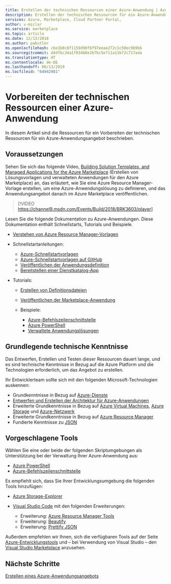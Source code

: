 ```yaml
---
title: Erstellen der technischen Ressourcen einer Azure-Anwendung | Azure Marketplace
description: Erstellen der technischen Ressourcen für ein Azure-Anwendungsangebot.
services: Azure, Marketplace, Cloud Partner Portal,
author: v-miclar
ms.service: marketplace
ms.topic: article
ms.date: 12/13/2018
ms.author: pabutler
ms.openlocfilehash: cbe1b8c8f1159d90fbf97eeae272c1c50ec9b9bb
ms.sourcegitcommit: d4dfbc34a1f03488e1b7bc5e711a11b72c717ada
ms.translationtype: HT
ms.contentlocale: de-DE
ms.lasthandoff: 06/13/2019
ms.locfileid: "64942981"
---
```

# <a name="prepare-your-azure-application-technical-assets"></a>Vorbereiten der technischen Ressourcen einer Azure-Anwendung

In diesem Artikel sind die Ressourcen für ein Vorbereiten der technischen Ressourcen für ein Azure-Anwendungsangebot beschrieben.

## <a name="before-you-begin"></a>Voraussetzungen

Sehen Sie sich das folgende Video, [Building Solution Templates, and Managed Applications for the Azure Marketplace](https://channel9.msdn.com/Events/Build/2018/BRK3603) (Erstellen von Lösungsvorlagen und verwalteten Anwendungen für den Azure Marketplace) an, das erläutert, wie Sie eine Azure Resource Manager-Vorlage erstellen, um eine Azure-Anwendungslösung zu definieren, und das Anwendungsangebot danach im Azure Marketplace veröffentlichen.

>[!VIDEO https://channel9.msdn.com/Events/Build/2018/BRK3603/player]


Lesen Sie die folgende Dokumentation zu Azure-Anwendungen. Diese Dokumentation enthält Schnellstarts, Tutorials und Beispiele.

- [Verstehen von Azure Resource Manager-Vorlagen](https://docs.microsoft.com/azure/azure-resource-manager/resource-group-authoring-templates)
- Schnellstartanleitungen:

  - [Azure-Schnellstartvorlagen](https://azure.microsoft.com/documentation/templates/)
  - [Azure-Schnellstartvorlagen auf GitHub](https://github.com/azure/azure-quickstart-templates)
  - [Veröffentlichen der Anwendungsdefinition](https://docs.microsoft.com/azure/managed-applications/publish-managed-app-definition-quickstart)
  - [Bereitstellen einer Dienstkatalog-App](https://docs.microsoft.com/azure/managed-applications/deploy-service-catalog-quickstart)

  
- Tutorials:

  - [Erstellen von Definitionsdateien](https://docs.microsoft.com/azure/managed-applications/publish-service-catalog-app)
  - [Veröffentlichen der Marketplace-Anwendung](https://docs.microsoft.com/azure/managed-applications/publish-marketplace-app)

  - Beispiele:

    - [Azure-Befehlszeilenschnittstelle](https://docs.microsoft.com/azure/managed-applications/cli-samples)
    - [Azure PowerShell](https://docs.microsoft.com/azure/managed-applications/powershell-samples)
    - [Verwaltete Anwendungslösungen](https://docs.microsoft.com/azure/managed-applications/sample-projects)

## <a name="fundamental-technical-knowledge"></a>Grundlegende technische Kenntnisse

Das Entwerfen, Erstellen und Testen dieser Ressourcen dauert lange, und es sind technische Kenntnisse in Bezug auf die Azure Platform und die Technologien erforderlich, um das Angebot zu erstellen.

Ihr Entwicklerteam sollte sich mit den folgenden Microsoft-Technologien auskennen:

- Grundkenntnisse in Bezug auf [Azure-Dienste](https://azure.microsoft.com/services/)
- [Entwerfen und Erstellen der Architektur für Azure-Anwendungen](https://azure.microsoft.com/solutions/architecture/)
- Erweiterte Grundkenntnisse in Bezug auf [Azure Virtual Machines](https://azure.microsoft.com/services/virtual-machines/), [Azure Storage](https://azure.microsoft.com/services/?filter=storage) und [Azure-Netzwerk](https://azure.microsoft.com/services/?filter=networking)
- Erweiterte Grundkenntnisse in Bezug auf [Azure Resource Manager](https://azure.microsoft.com/features/resource-manager/)
- Fundierte Kenntnisse zu [JSON](https://www.json.org/)

## <a name="suggested-tools"></a>Vorgeschlagene Tools

Wählen Sie eine oder beide der folgenden Skriptumgebungen als Unterstützung bei der Verwaltung Ihrer Azure-Anwendung aus:

- [Azure PowerShell](https://docs.microsoft.com/powershell/azure/overview)
- [Azure-Befehlszeilenschnittstelle](https://docs.microsoft.com/cli/azure)

Es empfiehlt sich, dass Sie Ihrer Entwicklungsumgebung die folgenden Tools hinzufügen:

- [Azure Storage-Explorer](https://docs.microsoft.com/azure/vs-azure-tools-storage-manage-with-storage-explorer)
- [Visual Studio Code](https://code.visualstudio.com/) mit den folgenden Erweiterungen:

  - Erweiterung: [Azure Resource Manager Tools](https://marketplace.visualstudio.com/items?itemName=msazurermtools.azurerm-vscode-tools)
  - Erweiterung: [Beautify](https://marketplace.visualstudio.com/items?itemName=HookyQR.beautify)
  - Erweiterung: [Prettify JSON](https://marketplace.visualstudio.com/items?itemName=mohsen1.prettify-json)

Außerdem empfehlen wir Ihnen, sich die verfügbaren Tools auf der Seite [Azure-Entwicklungstools](https://azure.microsoft.com/tools/) und – bei Verwendung von Visual Studio – den [Visual Studio Marketplace](https://marketplace.visualstudio.com/) anzusehen.

## <a name="next-steps"></a>Nächste Schritte

[Erstellen eines Azure-Anwendungsangebots](./cpp-create-offer.md)

